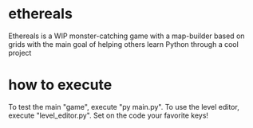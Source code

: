 # ethereals
Ethereals is a WIP monster-catching game with a map-builder based on grids with the main goal of helping others learn Python through a cool project

# how to execute
To test the main "game", execute "py main.py".
To use the level editor, execute "level_editor.py". Set on the code your favorite keys!
